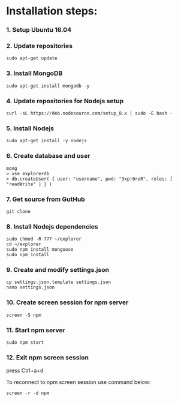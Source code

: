 Installation steps:
===================

### 1. Setup Ubuntu 16.04

### 2. Update repositories
    sudo apt-get update
 
### 3. Install MongoDB
    sudo apt-get install mongodb -y
 
### 4. Update repositories for Nodejs setup
    curl -sL https://deb.nodesource.com/setup_8.x | sudo -E bash -
 
### 5. Install Nodejs
    sudo apt-get install -y nodejs
 
### 6. Create database and user
    mong
    > use explorerdb
    > db.createUser( { user: "username", pwd: "3xp!0reR", roles: [ "readWrite" ] } )
 
### 7. Get source from GutHub
    git clone 
 
### 8. Install Nodejs dependencies
    sudo chmod -R 777 ~/explorer
    cd ~/explorer
    sudo npm install mongoose
    sudo npm install
 
### 9. Create and modify settings.json
    cp settings.json.template settings.json
    nano settings.json
 
### 10. Create screen session for npm server
    screen -S npm

### 11. Start npm server
    sudo npm start
 
### 12. Exit npm screen session
 press Ctrl+a+d
 
 To reconnect to npm screen session use command below:

    screen -r -d npm
     
